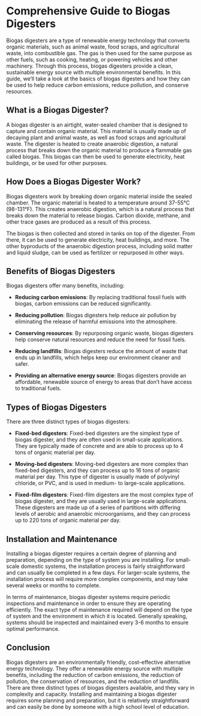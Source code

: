 
# Comprehensive Guide to Biogas Digesters

Biogas digesters are a type of renewable energy technology that converts organic materials, such as animal waste, food scraps, and agricultural waste, into combustible gas. The gas is then used for the same purpose as other fuels, such as cooking, heating, or powering vehicles and other machinery. Through this process, biogas digesters provide a clean, sustainable energy source with multiple environmental benefits. In this guide, we’ll take a look at the basics of biogas digesters and how they can be used to help reduce carbon emissions, reduce pollution, and conserve resources.

## What is a Biogas Digester?

A biogas digester is an airtight, water-sealed chamber that is designed to capture and contain organic material. This material is usually made up of decaying plant and animal waste, as well as food scraps and agricultural waste. The digester is heated to create anaerobic digestion, a natural process that breaks down the organic material to produce a flammable gas called biogas. This biogas can then be used to generate electricity, heat buildings, or be used for other purposes.

## How Does a Biogas Digester Work?

Biogas digesters work by breaking down organic material inside the sealed chamber. The organic material is heated to a temperature around 37-55°C (98-131°F). This creates anaerobic digestion, which is a natural process that breaks down the material to release biogas. Carbon dioxide, methane, and other trace gases are produced as a result of this process.

The biogas is then collected and stored in tanks on top of the digester. From there, it can be used to generate electricity, heat buildings, and more. The other byproducts of the anaerobic digestion process, including solid matter and liquid sludge, can be used as fertilizer or repurposed in other ways.

## Benefits of Biogas Digesters

Biogas digesters offer many benefits, including: 

- **Reducing carbon emissions**: By replacing traditional fossil fuels with biogas, carbon emissions can be reduced significantly.

- **Reducing pollution**: Biogas digesters help reduce air pollution by eliminating the release of harmful emissions into the atmosphere.

- **Conserving resources**: By repurposing organic waste, biogas digesters help conserve natural resources and reduce the need for fossil fuels.

- **Reducing landfills**: Biogas digesters reduce the amount of waste that ends up in landfills, which helps keep our environment cleaner and safer.

- **Providing an alternative energy source**: Biogas digesters provide an affordable, renewable source of energy to areas that don’t have access to traditional fuels.

## Types of Biogas Digesters

There are three distinct types of biogas digesters: 

- **Fixed-bed digesters**: Fixed-bed digesters are the simplest type of biogas digester, and they are often used in small-scale applications. They are typically made of concrete and are able to process up to 4 tons of organic material per day. 

- **Moving-bed digesters**: Moving-bed digesters are more complex than fixed-bed digesters, and they can process up to 16 tons of organic material per day. This type of digester is usually made of polyvinyl chloride, or PVC, and is used in medium- to large-scale applications. 

- **Fixed-film digesters**: Fixed-film digesters are the most complex type of biogas digester, and they are usually used in large-scale applications. These digesters are made up of a series of partitions with differing levels of aerobic and anaerobic microorganisms, and they can process up to 220 tons of organic material per day.

## Installation and Maintenance

Installing a biogas digester requires a certain degree of planning and preparation, depending on the type of system you are installing. For small-scale domestic systems, the installation process is fairly straightforward and can usually be completed in a few days. For larger-scale systems, the installation process will require more complex components, and may take several weeks or months to complete.

In terms of maintenance, biogas digester systems require periodic inspections and maintenance in order to ensure they are operating efficiently. The exact type of maintenance required will depend on the type of system and the environment in which it is located. Generally speaking, systems should be inspected and maintained every 3-6 months to ensure optimal performance. 

## Conclusion

Biogas digesters are an environmentally friendly, cost-effective alternative energy technology. They offer a renewable energy source with multiple benefits, including the reduction of carbon emissions, the reduction of pollution, the conservation of resources, and the reduction of landfills. There are three distinct types of biogas digesters available, and they vary in complexity and capacity. Installing and maintaining a biogas digester requires some planning and preparation, but it is relatively straightforward and can easily be done by someone with a high school level of education.